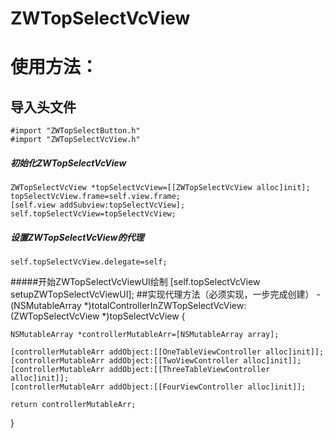 # ZWTopSelectVcView
# 使用方法：
## 导入头文件
    #import "ZWTopSelectButton.h"
    #import "ZWTopSelectVcView.h"
##### 初始化ZWTopSelectVcView
    ZWTopSelectVcView *topSelectVcView=[[ZWTopSelectVcView alloc]init];
    topSelectVcView.frame=self.view.frame;
    [self.view addSubview:topSelectVcView];
    self.topSelectVcView=topSelectVcView;
##### 设置ZWTopSelectVcView的代理
    self.topSelectVcView.delegate=self;
#####开始ZWTopSelectVcViewUI绘制
    [self.topSelectVcView setupZWTopSelectVcViewUI];
##实现代理方法（必须实现，一步完成创建）
   -(NSMutableArray *)totalControllerInZWTopSelectVcView:(ZWTopSelectVcView *)topSelectVcView
   {
   
    NSMutableArray *controllerMutableArr=[NSMutableArray array];
    
    [controllerMutableArr addObject:[[OneTableViewController alloc]init]];
    [controllerMutableArr addObject:[[TwoViewController alloc]init]];
    [controllerMutableArr addObject:[[ThreeTableViewController alloc]init]];
    [controllerMutableArr addObject:[[FourViewController alloc]init]];
    
    return controllerMutableArr;
   }
